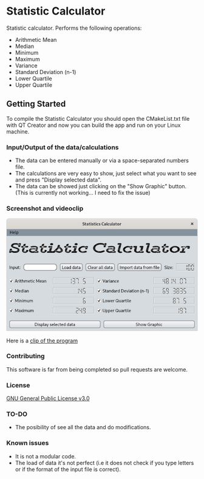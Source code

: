 # Statistic Calculator
Statistic calculator.
Performs the following operations:
* Arithmetic Mean
* Median
* Minimum
* Maximum
* Variance
* Standard Deviation (n-1)
* Lower Quartile
* Upper Quartile

## Getting Started
To compile the Statistic Calculator you should open the CMakeList.txt file with QT Creator and now you can build the app and run on your Linux machine.

### Input/Output of the data/calculations
* The data can be entered manually or via a space-separated numbers file.
* The calculations are very easy to show, just select what you want to see and press "Display selected data".
* The data can be showed just clicking on the "Show Graphic" button. (This is currently not working... I need to fix the issue)

### Screenshot and videoclip
![Screenshot](https://github.com/ignabelitzky/statistic-calculator/blob/main/statistic-calculator/images/screenshots/screenshot_img1.png)

Here is a [clip of the program](https://youtu.be/ogZXb6MJNU0)

### Contributing
This software is far from being completed so pull requests are welcome.

### License
[GNU General Public License v3.0](https://www.gnu.org/licenses/gpl-3.0.html)

### TO-DO
- The posibility of see all the data and do modifications.

### Known issues
- It is not a modular code.
- The load of data it's not perfect (i.e it does not check if you type letters or if the format of the input file is correct).
